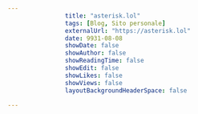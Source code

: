 ---
                title: "asterisk.lol"
                tags: [Blog, Sito personale]
                externalUrl: "https://asterisk.lol"
                date: 9931-08-08
                showDate: false
                showAuthor: false
                showReadingTime: false
                showEdit: false
                showLikes: false
                showViews: false
                layoutBackgroundHeaderSpace: false
                ---

